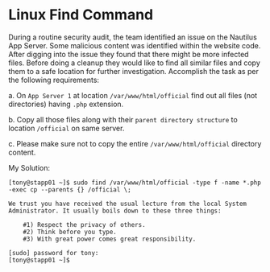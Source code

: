 # Linux Find Command

During a routine security audit, the team identified an issue on the Nautilus App Server. Some malicious content was identified within the website code. After digging into the issue they found that there might be more infected files. Before doing a cleanup they would like to find all similar files and copy them to a safe location for further investigation. Accomplish the task as per the following requirements:

a. On `App Server 1` at location `/var/www/html/official` find out all files (not directories) having `.php` extension.

b. Copy all those files along with their `parent directory structure` to location `/official` on same server.

c. Please make sure not to copy the entire `/var/www/html/official` directory content.



My Solution:

```
[tony@stapp01 ~]$ sudo find /var/www/html/official -type f -name *.php -exec cp --parents {} /official \;

We trust you have received the usual lecture from the local System
Administrator. It usually boils down to these three things:

    #1) Respect the privacy of others.
    #2) Think before you type.
    #3) With great power comes great responsibility.

[sudo] password for tony: 
[tony@stapp01 ~]$ 
```
